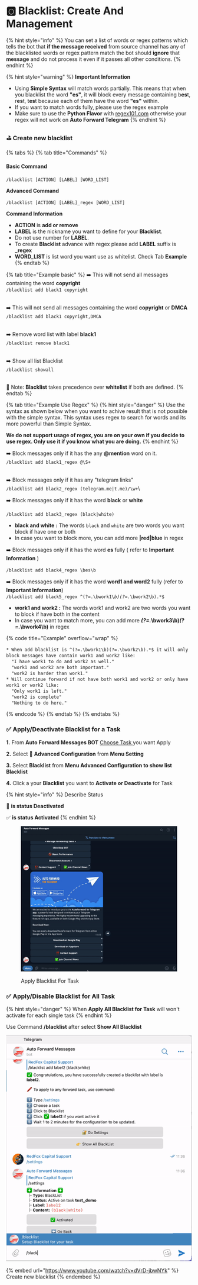# 🅾 Blacklist: Create And Management

{% hint style="info" %}
You can set a list of words or regex patterns which tells the bot that **if the message received** from source channel has any of the blacklisted words or regex pattern match the bot should **ignore** that **message** and do not process it even if it passes all other conditions.
{% endhint %}

{% hint style="warning" %}
**Important Information**

* Using **Simple Syntax** will match words partially. This means that when you blacklist the word **"es"**, it will block every message containing b**es**t, r**es**t, t**es**t because each of them have the word **"es"** within.
* If you want to match words fully, please use the regex example
* Make sure to use the **Python Flavor** with [regex101.com](https://regex101.com/) otherwise your regex will not work on **Auto Forward Telegram**
{% endhint %}

### ⛳️ Create new blacklist

{% tabs %}
{% tab title="Commands" %}
#### Basic Command

`/blacklist [ACTION] [LABEL] [WORD_LIST]`



**Advanced Command**

`/blacklist [ACTION] [LABEL]_regex [WORD_LIST]`

**Command Information**

* **ACTION**  is **add or remove**
* **LABEL** is the nickname you want to define for your **Blacklist**.
* Do not use number for **LABEL**.&#x20;
* To create **Blacklist** advance with regex please add **LABEL** suffix is **\_regex**
* **WORD\_LIST** is list word you want use as whitelist. Check Tab **Example**
{% endtab %}

{% tab title="Example basic" %}
➡️ This will not send all messages containing the word **copyright** \
`/blacklist add black1 copyright`

\
➡️ This will not send all messages containing the word **copyright** or **DMCA** \
`/blacklist add black1 copyright,DMCA`

\
➡️ Remove word list with label **black1** \
`/blacklist remove black1`

\
➡️ Show all list Blacklist \
`/blacklist showall`

\
🛑 Note: **Blacklist** takes precedence over **whitelist** if both are defined.
{% endtab %}

{% tab title="Example Use Regex" %}
{% hint style="danger" %}
Use the syntax as shown below when you want to achive result that is not possible with the simple syntax. This syntax uses regex to search for words and its more powerful than Simple Syntax.

**We do not support usage of regex, you are on your own if you decide to use regex. Only use it if you know what you are doing.**
{% endhint %}



➡️ Block messages only if it has the any **@mention** word on it.\
`/blacklist add black1_regex @\S+`

\
➡️ Block messages only if it has any "telegram links"\
`/blacklist add black2_regex (telegram.me|t.me)/\w+`\


➡️ Block messages only if it has the word **black** or **white**

`/blacklist add black3_regex (black|white)`

* **black and white :** The words `black` and `white` are two words you want block if have one or both
* In case you want to block more, you can add more **|red|blue** in regex

➡️ Block messages only if it has the word **es** fully ( refer to **Important Information** )

`/blacklist add black4_regex \bes\b`

➡️ Block messages only if it has the word **word1 and word2** fully (refer to **Important Information**)\
`/blacklist add black5_regex ^(?=.\bwork1\`_`b)(?=.`_`\bwork2\b).*$`&#x20;

* **work1 and work2 :** The words work1 and work2 are two words you want to block if have both in the content
* In case you want to match more, you can add more _**(?=.**_**\bwork3\b)**_**(?=.**_**\bwork4\b)** in regex

{% code title="Example" overflow="wrap" %}
```
* When add blacklist is ^(?=.\bwork1\b)(?=.\bwork2\b).*$ it will only block messages have contain work1 and work2 like:
  "I have work1 to do and work2 as well."
  "work1 and work2 are both important."
  "work2 is harder than work1."
* Will continue forward if not have both work1 and work2 or only have work1 or work2 like:
  "Only work1 is left."
  "work2 is complete"
  "Nothing to do here."
```
{% endcode %}
{% endtab %}
{% endtabs %}

### ✅ Apply/Deactivate Blacklist for a Task



**1.**  From **Auto Forward Messages BOT** [Choose Task ](how-to-settings-for-task/)you want Apply

**2.**  Select 🔐 **Advanced Configuration** from **Menu Setting**

**3.**  Select **Blacklist** from **Menu Advanced Configuration to show list Blacklist**

**4.**  Click a your **Blacklist** you want to **Activate or Deactivate** for Task

{% hint style="info" %}
Describe Status

🚫  **is status Deactivated**

✅ **is status Activated**
{% endhint %}

<figure><img src="../.gitbook/assets/blacklist.gif" alt=""><figcaption><p>Apply Blacklist For Task</p></figcaption></figure>

### &#x20;✅ Apply/Disable Blacklist for All Task

{% hint style="danger" %}
When **Apply All Blacklist for Task** will won't activate for each single task
{% endhint %}

Use Command **/blacklist** after select **Show All Blacklist**

![](../.gitbook/assets/ezgif-4-c157cfd1bf.gif)

{% embed url="https://www.youtube.com/watch?v=dVrD-jbwNYk" %}
Create new blacklist
{% endembed %}

